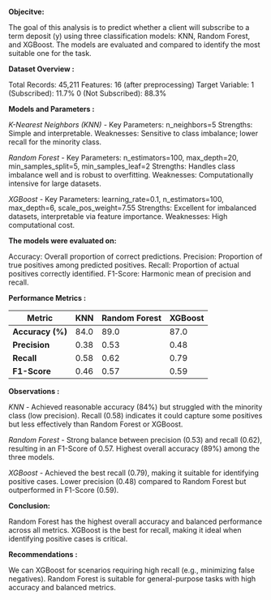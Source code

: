 


**Objecitve:**

The goal of this analysis is to predict whether a client will subscribe to a term deposit (y) using three classification models: KNN, Random Forest, and XGBoost. The models are evaluated and compared to identify the most suitable one for the task.

**Dataset Overview :**

Total Records: 45,211
Features: 16 (after preprocessing)
Target Variable:
1 (Subscribed): 11.7%
0 (Not Subscribed): 88.3%

**Models and Parameters :**

*K-Nearest Neighbors (KNN) -* 
Key Parameters: n_neighbors=5
Strengths: Simple and interpretable.
Weaknesses: Sensitive to class imbalance; lower recall for the minority class.

*Random Forest -* 
Key Parameters: n_estimators=100, max_depth=20, min_samples_split=5, min_samples_leaf=2
Strengths: Handles class imbalance well and is robust to overfitting.
Weaknesses: Computationally intensive for large datasets.

*XGBoost -* 
Key Parameters: learning_rate=0.1, n_estimators=100, max_depth=6, scale_pos_weight=7.55
Strengths: Excellent for imbalanced datasets, interpretable via feature importance.
Weaknesses: High computational cost.


**The models were evaluated on:**

Accuracy: Overall proportion of correct predictions.
Precision: Proportion of true positives among predicted positives.
Recall: Proportion of actual positives correctly identified.
F1-Score: Harmonic mean of precision and recall.



**Performance Metrics :**

| **Metric**          | **KNN**  | **Random Forest** | **XGBoost** |
|---------------------|----------|-------------------|-------------|
| **Accuracy (%)**    | 84.0     | 89.0              | 87.0        |
| **Precision**       | 0.38     | 0.53              | 0.48        |
| **Recall**          | 0.58     | 0.62              | 0.79        |
| **F1-Score**        | 0.46     | 0.57              | 0.59        |


**Observations :**

*KNN -* 
Achieved reasonable accuracy (84%) but struggled with the minority class (low precision).
Recall (0.58) indicates it could capture some positives but less effectively than Random Forest or XGBoost.

*Random Forest -* 
Strong balance between precision (0.53) and recall (0.62), resulting in an F1-Score of 0.57.
Highest overall accuracy (89%) among the three models.

*XGBoost -*
Achieved the best recall (0.79), making it suitable for identifying positive cases.
Lower precision (0.48) compared to Random Forest but outperformed in F1-Score (0.59).


**Conclusion:**

Random Forest has the highest overall accuracy and balanced performance across all metrics.
XGBoost is the best for recall, making it ideal when identifying positive cases is critical.

**Recommendations :**

We can XGBoost for scenarios requiring high recall (e.g., minimizing false negatives).
Random Forest is suitable for general-purpose tasks with high accuracy and balanced metrics.



